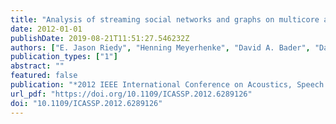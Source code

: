 ```yaml
---
title: "Analysis of streaming social networks and graphs on multicore architectures"
date: 2012-01-01
publishDate: 2019-08-21T11:51:27.546232Z
authors: ["E. Jason Riedy", "Henning Meyerhenke", "David A. Bader", "David Ediger", "Timothy G. Mattson"]
publication_types: ["1"]
abstract: ""
featured: false
publication: "*2012 IEEE International Conference on Acoustics, Speech and Signal Processing, ICASSP 2012, Kyoto, Japan, March 25-30, 2012*"
url_pdf: "https://doi.org/10.1109/ICASSP.2012.6289126"
doi: "10.1109/ICASSP.2012.6289126"
---
```


